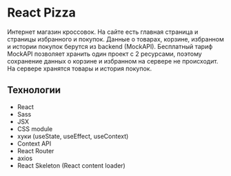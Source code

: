 # React Pizza

Интернет магазин кроссовок. На сайте есть главная страница и страницы избранного и покупок. Данные о товарах, корзине, избранном и истории покупок берутся из backend (MockAPI). Бесплатный тариф MockAPI позволяет хранить один проект с 2 ресурсами, поэтому сохранение данных о корзине и избранном на сервере не происходит. На сервере хранятся товары и история покупок.

## Технологии

- React
- Sass
- JSX
- CSS module
- хуки (useState, useEffect, useContext)
- Context API
- React Router
- axios
- React Skeleton (React content loader)
